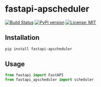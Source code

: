 # fastapi-apscheduler


[![Build Status](https://travis-ci.com/viniciuschiele/fastapi-apscheduler.svg?branch=main)](https://travis-ci.com/viniciuschiele/fastapi-apscheduler)
[![PyPI version](https://badge.fury.io/py/fastapi-apscheduler.svg)](https://badge.fury.io/py/fastapi-apscheduler)
[![License: MIT](https://img.shields.io/badge/License-MIT-yellow.svg)](https://opensource.org/licenses/MIT)

## Installation

```bash
pip install fastapi-apscheduler
```

## Usage

```python
from fastapi import FastAPI
from fastapi_apscheduler import scheduler
